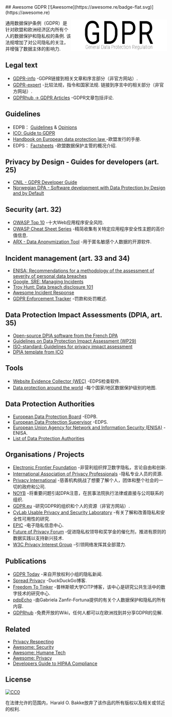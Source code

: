 <div class="github-widget" data-repo="bakke92/awesome-gdpr"></div>
<script async src="https://pagead2.googlesyndication.com/pagead/js/adsbygoogle.js"></script><ins class="adsbygoogle" style="display:block" data-ad-client="ca-pub-6890694312814945" data-ad-slot="5473692530" data-ad-format="auto"  data-full-width-responsive="true"></ins><script>(adsbygoogle = window.adsbygoogle || []).push({});</script>
## Awesome GDPR [![Awesome](https://awesome.re/badge-flat.svg)](https://awesome.re)

[<img src="https://raw.githubusercontent.com/bakke92/awesome-gdpr/master/GDPR.png" align="right" width="300">](https://eur-lex.europa.eu/legal-content/EN/TXT/?uri=CELEX%3A32016R0679)

通用数据保护条例（GDPR）是针对欧盟和欧洲经济区内所有个人的数据保护和隐私权的条例. 该法规增加了对公司隐私的关注，并增强了数据主体的影响力.


## Legal text
* [GDPR-info](https://gdpr-info.eu/) -GDPR链接到相关文章和序言部分（非官方网站）.
* [GDPR-expert](https://www.gdpr-expert.com/home.html?mid=5)  -比较法规，指令和国家法规. 链接到序言中的相关部分（非官方网站）.
* [GDPRhub -> GDPR Articles](https://gdprhub.eu/index.php?title=Category:GDPR_Articles) -GDPR文章包括评论.
  
## Guidelines
* EDPB： [Guidelines](https://edpb.europa.eu/our-work-tools/general-guidance/gdpr-guidelines-recommendations-best-practices_en) & [Opinions](https://edpb.europa.eu/our-work-tools/consistency-findings/opinions_en)
* [ICO: Guide to GDPR](https://ico.org.uk/for-organisations/guide-to-data-protection/guide-to-the-general-data-protection-regulation-gdpr/)
* [Handbook on European data protection law ](https://publications.europa.eu/en/publication-detail/-/publication/5b0cfa83-63f3-11e8-ab9c-01aa75ed71a1) -欧盟发行的手册.
* EDPS： [Factsheets](https://edps.europa.eu/data-protection/our-work/our-work-by-type/factsheets_en) -欧盟数据保护主管的概况介绍.
  
## Privacy by Design - Guides for developers (art. 25)
* [CNIL - GDPR Developer Guide](https://github.com/LINCnil/GDPR-Developer-Guide)
* [Norwegian DPA - Software development with Data Protection by Design and by Default](https://www.datatilsynet.no/en/about-privacy/virksomhetenes-plikter/innebygd-personvern/data-protection-by-design-and-by-default/)

## Security (art. 32)
* [OWASP Top 10](https://owasp.org/www-project-top-ten/) -十大Web应用程序安全风险.
* [OWASP Cheat Sheet Series](https://cheatsheetseries.owasp.org/) -精简收集有关特定应用程序安全性主题的高价值信息.
* [ARX - Data Anonymization Tool](https://arx.deidentifier.org/) -用于匿名敏感个人数据的开源软件.

## Incident management (art. 33 and 34)
* [ENISA: Recommendations for a methodology of the assessment of severity of personal data breaches](https://www.enisa.europa.eu/publications/dbn-severity)
* [Google, SRE: Managing Incidents](https://landing.google.com/sre/sre-book/chapters/managing-incidents/)
* [Troy Hunt: Data breach disclosure 101](https://www.troyhunt.com/data-breach-disclosure-101-how-to-succeed-after-youve-failed/)
* [Awesome Incident Response](https://github.com/meirwah/awesome-incident-response)
* [GDPR Enforcement Tracker](http://www.enforcementtracker.com/) -罚款和处罚概述.

## Data Protection Impact Assessments (DPIA, art. 35)
* [Open-source DPIA software from the French DPA](https://www.cnil.fr/en/open-source-pia-software-helps-carry-out-data-protection-impact-assesment)
* [Guidelines on Data Protection Impact Assessment (WP29)](https://ec.europa.eu/newsroom/article29/item-detail.cfm?item_id=611236)
* [ISO-standard: Guidelines for privacy impact assessment](https://www.iso.org/standard/62289.html)
* [DPIA template from ICO](https://iapp.org/resources/article/sample-dpia-template/)

## Tools
* [Website Evidence Collector (WEC)](https://github.com/EU-EDPS/website-evidence-collector) -EDPS检查软件.
* [Data protection around the world](https://www.cnil.fr/en/data-protection-around-the-world) -每个国家/地区数据保护级别的地图.
 
## Data Protection Authorities 
* [European Data Protection Board](https://edpb.europa.eu/) -EDPB.
* [European Data Protection Supervisor](https://edps.europa.eu/) -EDPS.
* [European Union Agency for Network and Information Security (ENISA)](https://www.enisa.europa.eu/topics/data-protection) -ENISA.
* [List of Data Protection Authorities](https://pdpecho.com/the-list/)
  
## Organisations / Projects
* [Electronic Frontier Foundation](https://www.eff.org/) -非营利组织捍卫数字隐私，言论自由和创新.
* [International Association of Privacy Professionals](https://iapp.org/) -隐私专业人员的资源.
* [Privacy International](https://www.privacyinternational.org) -慈善机构挑战了想要了解个人，团体和整个社会的一切的政府和公司.
* [NOYB](https://noyb.eu/) -将重要问题引起DPA注意，在民事法院执行法律或直接与公司联系的组织.
* [GDPR.eu](https://gdpr.eu/) -研究GDPR的组织和个人的资源（非官方网站）.
* [CyLab Usable Privacy and Security Laboratory](https://cups.cs.cmu.edu/) -有关了解和改善隐私和安全性可用性的研究.
* [EPIC](https://epic.org/) -电子隐私信息中心.
* [Future of Privacy Forum](https://fpf.org/) -促进隐私权领导和奖学金的催化剂，推进有原则的数据实践以支持新兴技术.
* [W3C Privacy Interest Group](https://www.w3.org/Privacy/) -引领网络发挥其全部潜力.

## Publications
* [GDPR Today](https://www.gdprtoday.org/) -来自开放权利小组的隐私新闻.
* [Spread Privacy](https://spreadprivacy.com/) -DuckDuckGo博客.
* [Freedom To Tinker](https://freedom-to-tinker.com/) -普林斯顿大学CITP博客，该中心是研究公共生活中的数字技术的研究中心.
* [pdpEcho](https://pdpecho.com/) -由Gabriela Zanfir-Fortuna提供的有关个人数据保护和隐私的所有内容.
* [GDPRhub](https://gdprhub.eu/) -免费开放的Wiki，任何人都可以在欧洲找到并分享GDPR的见解.
    
## Related
* [Privacy Respecting](https://github.com/nikitavoloboev/privacy-respecting)
* [Awesome: Security](https://github.com/sindresorhus/awesome#security)
* [Awesome: Humane Tech](https://github.com/humanetech-community/awesome-humane-tech#readme)
* [Awesome: Privacy](https://github.com/KevinColemanInc/awesome-privacy#readme)
* [Developers Guide to HIPAA Compliance](https://github.com/truevault/hipaa-compliance-developers-guide)

## License
[![CC0](http://mirrors.creativecommons.org/presskit/buttons/88x31/svg/cc-zero.svg)](https://creativecommons.org/publicdomain/zero/1.0/)

在法律允许的范围内，Harald O. Bakke放弃了该作品的所有版权以及相关或邻近的权利.
